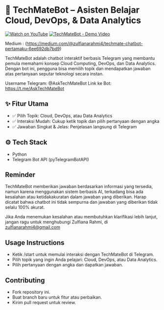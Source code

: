 # 🤖 TechMateBot – Asisten Belajar Cloud, DevOps, & Data Analytics
[![Watch on YouTube](https://img.shields.io/badge/Watch%20on-YouTube-red?logo=youtube)](https://youtu.be/LrrAVD8oEJE)
[![TechMateBot - Demo Video](https://img.youtube.com/vi/LrrAVD8oEJE/0.jpg)](https://youtu.be/LrrAVD8oEJE)

Medium : (https://medium.com/@zulfianarahmi4/techmate-chatbot-pertamaku-6ee692db7bd9)

TechMateBot adalah chatbot interaktif berbasis Telegram yang membantu pemula memahami konsep Cloud Computing, DevOps, dan Data Analytics. Dengan bot ini, pengguna bisa memilih topik dan mendapatkan jawaban atas pertanyaan seputar teknologi secara instan.

Username Telegram: @AskTechMateBot
Link ke Bot: https://t.me/AskTechMateBot

## ✨ Fitur Utama
- ✅ Pilih Topik: Cloud, DevOps, atau Data Analytics
- ✅ Interaksi Mudah: Cukup ketik topik dan pilih pertanyaan dengan angka
- ✅ Jawaban Singkat & Jelas: Penjelasan langsung di Telegram

##  ⚙ Tech Stack
- Python
- Telegram Bot API (pyTelegramBotAPI)

## Reminder
TechMateBot memberikan jawaban berdasarkan informasi yang tersedia, namun karena menggunakan sistem berbasis AI, terkadang bisa ada kesalahan atau ketidakakuratan dalam jawaban yang diberikan. Harap dicatat bahwa chatbot ini tidak sempurna dan jawaban yang diberikan tidak selalu 100% akurat.

Jika Anda menemukan kesalahan atau membutuhkan klarifikasi lebih lanjut, jangan ragu untuk menghubungi Zulfiana Rahmi, di zulfianarahmi4@gmail.com

## Usage Instructions
- Ketik /start untuk memulai interaksi dengan TechMateBot di Telegram.
- Pilih topik yang ingin Anda pelajari: Cloud, DevOps, atau Data Analytics.
- Pilih pertanyaan dengan angka dan dapatkan jawaban.

## Contributing
- Fork repository ini.
- Buat branch baru untuk fitur atau perbaikan.
- Kirim pull request untuk review.
